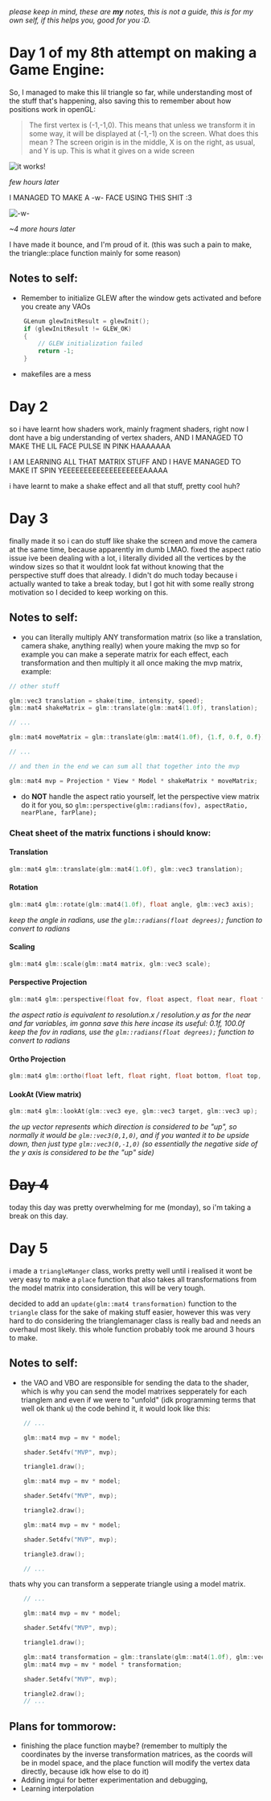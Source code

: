 *please keep in mind, these are* ***my*** *notes, this is not a guide, this is for my own self, if this helps you, good for you :D.*

# Day 1 of my 8th attempt on making a Game Engine:

So, I managed to make this lil triangle so far, while understanding most of the stuff that's happening, also saving this to remember about how positions work in openGL:

> The first vertex is (-1,-1,0). This means that unless we transform it in some way, it will be displayed at (-1,-1) on the screen. What does this mean ? The screen origin is in the middle, X is on the right, as usual, and Y is up. This is what it gives on a wide screen

![it works!](./img/it%20works.png)

*few hours later*

I MANAGED TO MAKE A -w- FACE USING THIS SHIT :3

![-w-](./img/-w-.png)

*~4 more hours later*

I have made it bounce, and I'm proud of it. (this was such a pain to make, the triangle::place function mainly for some reason)

## Notes to self:
- Remember to initialize GLEW after the window gets activated and before you create any VAOs
```cpp
    GLenum glewInitResult = glewInit();
    if (glewInitResult != GLEW_OK)
    {
        // GLEW initialization failed
        return -1;
    }
```
- makefiles are a mess

# Day 2

so i have learnt how shaders work, mainly fragment shaders, right now I dont have a big understanding of vertex shaders, AND I MANAGED TO MAKE THE LIL FACE PULSE IN PINK HAAAAAAA


I AM LEARNING ALL THAT MATRIX STUFF AND I HAVE MANAGED TO MAKE IT SPIN YEEEEEEEEEEEEEEEEEEEAAAAA

i have learnt to make a shake effect and all that stuff, pretty cool huh?

# Day 3

finally made it so i can do stuff like shake the screen and move the camera at the same time, because apparently im dumb LMAO. fixed the aspect ratio issue ive been dealing with a lot, i literally divided all the vertices by the window sizes so that it wouldnt look fat without knowing that the perspective stuff does that already. I didn't do much today because i actually wanted to take a break today, but I got hit with some really strong motivation so I decided to keep working on this.

## Notes to self:
- you can literally multiply ANY transformation matrix (so like a translation, camera shake, anything really) when youre making the mvp
so for example you can make a seperate matrix for each effect, each transformation and then multiply it all once making the mvp matrix, example:
```cpp
// other stuff 

glm::vec3 translation = shake(time, intensity, speed);
glm::mat4 shakeMatrix = glm::translate(glm::mat4(1.0f), translation);     

// ...

glm::mat4 moveMatrix = glm::translate(glm::mat4(1.0f), {1.f, 0.f, 0.f})

// ...

// and then in the end we can sum all that together into the mvp

glm::mat4 mvp = Projection * View * Model * shakeMatrix * moveMatrix;
```
- do **NOT** handle the aspect ratio yourself, let the perspective view matrix do it for you, so `glm::perspective(glm::radians(fov), aspectRatio, nearPlane, farPlane);`

 ### Cheat sheet of the matrix functions i should know:
#### Translation
 ```cpp
 glm::mat4 glm::translate(glm::mat4(1.0f), glm::vec3 translation);
 ```
#### Rotation
```cpp
glm::mat4 glm::rotate(glm::mat4(1.0f), float angle, glm::vec3 axis);
```
*keep the angle in radians, use the `glm::radians(float degrees);` function to convert to radians*
#### Scaling
```cpp
glm::mat4 glm::scale(glm::mat4 matrix, glm::vec3 scale);
```

#### Perspective Projection
```cpp
glm::mat4 glm::perspective(float fov, float aspect, float near, float far);
```
*the aspect ratio is equivalent to resolution.x / resolution.y*
*as for the near and far variables, im gonna save this here incase its useful: 0.1f, 100.0f*
*keep the fov in radians, use the `glm::radians(float degrees);` function to convert to radians*

#### Ortho Projection
```cpp
glm::mat4 glm::ortho(float left, float right, float bottom, float top, float near, float far);
```

#### LookAt (View matrix)
```cpp
glm::mat4 glm::lookAt(glm::vec3 eye, glm::vec3 target, glm::vec3 up);
```
*the up vector represents which direction is considered to be "up", so normally it would be `glm::vec3(0,1,0)`, and if you wanted it to be upside down, then just type `glm::vec3(0,-1,0)` (so essentially the negative side of the y axis is considered to be the "up" side)*

# ~~Day 4~~

today this day was pretty overwhelming for me (monday), so i'm taking a break on this day.

# Day 5

i made a `triangleManger` class, works pretty well until i realised it wont be very easy to make a `place` function that also takes all transformations from the model matrix into consideration, this will be very tough.

decided to add an `update(glm::mat4 transformation)` function to the `triangle` class for the sake of making stuff easier, however this was very hard to do considering the trianglemanager class is really bad and needs an overhaul most likely.
this whole function probably took me around 3 hours to make. 
## Notes to self:
- the VAO and VBO are responsible for sending the data to the shader, which is why you can send the model matrixes sepperately for each trianglem and even if we were to "unfold" (idk programming terms that well ok thank u) the code behind it, it would look like this:
```cpp
    // ...

    glm::mat4 mvp = mv * model;

    shader.Set4fv("MVP", mvp);

    triangle1.draw();

    glm::mat4 mvp = mv * model;

    shader.Set4fv("MVP", mvp);

    triangle2.draw();

    glm::mat4 mvp = mv * model;

    shader.Set4fv("MVP", mvp);

    triangle3.draw();

    // ...
```
thats why you can transform a sepperate triangle using a model matrix.
```cpp
    // ...

    glm::mat4 mvp = mv * model;

    shader.Set4fv("MVP", mvp);

    triangle1.draw();

    glm::mat4 transformation = glm::translate(glm::mat4(1.0f), glm::vec3(1.0f, 2.0f, 0.0f))
    glm::mat4 mvp = mv * model * transformation;

    shader.Set4fv("MVP", mvp);

    triangle2.draw();
    // ...
```

## Plans for tommorow:
- finishing the place function maybe? (remember to multiply the coordinates by the inverse transformation matrices, as the coords will be in model space, and the place function will modify the vertex data directly, because idk how else to do it)
- Adding imgui for better experimentation and debugging,
- Learning interpolation